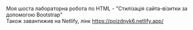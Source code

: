 Моя шоста лабораторна робота по HTML - "Стилізація сайта-візитки за допомогою Bootstrap"<br>
Також завантижив на Netlify, лінк https://poizdnyk6.netlify.app/
